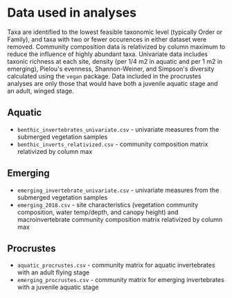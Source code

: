 
# Data used in analyses

Taxa are identified to the lowest feasible taxonomic level (typically Order or Family), and taxa with two or fewer occurences in either dataset were removed. Community composition data is relativized by column maximum to reduce the influence of highly abundant taxa. Univariate data includes taxonic richness at each site, density (per 1/4 m2 in aquatic and per 1 m2 in emerging), Pielou's evenness, Shannon-Weiner, and Simpson's diversity calculated using the `vegan` package. Data included in the procrustes analyses are only those that would have both a juvenile aquatic stage and an adult, winged stage.


## Aquatic
- `benthic_invertebrates_univariate.csv` - univariate measures from the submerged vegetation samples
- `benthic_inverts_relativized.csv` - community composition matrix relativized by column max

## Emerging 
- `emerging_invertebrate_univariate.csv` - univariate measures from the submerged vegetation samples
- `emerging_2018.csv` - site characteristics (vegetation community composition, water temp/depth, and canopy height) and macroinvertebrate community composition matrix relativized by column max

## Procrustes
- `aquatic_procrustes.csv` - community matrix for aquatic invertebrates with an adult flying stage
- `emerging_procrustes.csv` - community matrix for emerging invertebrates with a juvenile aquatic stage
